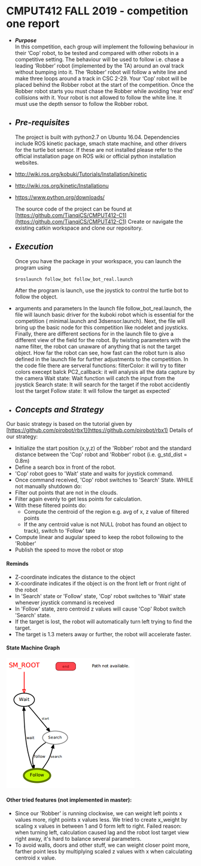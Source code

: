 ﻿# CMPUT412 FALL 2019 - competition one report


- ***Purpose***  
	     In this competition, each group will implement the following behaviour in their ‘Cop’ robot, to be tested and compared with other robots in a competitive setting. The behaviour will be used to follow i.e. chase a leading ‘Robber’ robot (implemented by the TA) around an oval track without bumping into it. The ‘Robber’ robot will follow a white line and make three loops around a track in CSC 2-29. Your ‘Cop’ robot will be placed behind the Robber robot at the start of the competition. Once the Robber robot starts you must chase the Robber while avoiding ‘rear end’ collisions with it. Your robot is not allowed to follow the white line. It must use the depth sensor to follow the Robber robot.
	     
- ***Pre-requisites***
	- 
	The project is built with python2.7 on Ubuntu 16.04.
	Dependencies include ROS kinetic package, smach state machine, and other drivers for the turtle bot sensor. If these are not installed please refer to the official installation page on ROS wiki or official python installation websites.
	
- http://wiki.ros.org/kobuki/Tutorials/Installation/kinetic
- http://wiki.ros.org/kinetic/Installationu 
- https://www.python.org/downloads/

	The source code of the project can be found at [https://github.com/TianqiCS/CMPUT412-C1](https://github.com/TianqiCS/CMPUT412-C1)
	Create or navigate the existing catkin workspace and clone our repository.

-  ***Execution***
	- 
	Once you have the package in your workspace, you can launch the program using 
	```
	$roslaunch follow_bot follow_bot_real.launch
	```
	After the program is launch, use the joystick to control the turtle bot to follow the object.
- arguments and parameters
	In the launch file follow_bot_real.launch, the file will launch basic driver for the kuboki robot which is essential for the competition ( minimal.launch and 3dsensor.launch). Next, the file will bring up the basic node for this competition like nodelet and joysticks. Finally, there are different sections for in the launch file to give a different view of the field for the robot. By twisting parameters with the name filter, the robot can unaware of anything that is not the target object. How far the robot can see, how fast can the robot turn is also defined in the launch file for further adjustments to the competition.
	In the code file there are serveral functions:
filterColor: it will try to fliter colors execept balck
PC2_callback: it will analysis all the data capture by the camera
Wait state: Wait function will catch the input from the joystick
Search state: It will search for the target if the robot accidently lost the target
Follow state: It will follow the target as expected`
 



- ***Concepts and Strategy***
	- 
Our basic strategy is based on the tutorial given by [https://github.com/pirobot/rbx1](https://github.com/pirobot/rbx1)
Details of our strategy:

-  Initialize the start position (x,y,z) of the 'Robber' robot and the standard distance between the 'Cop' robot and 'Robber' robot (i.e. g_std_dist = 0.8m)
- Define a search box in front of the robot.
- 'Cop' robot goes to 'Wait' state and waits for joystick command.
- Once command received, 'Cop' robot switches to 'Search' State.
WHILE not manually shutdown do:
- Filter out points that are not in the clouds. 
- Filter again evenly to get less points for calculation.
- With these filtered points do:
	- Compute the centroid of the region e.g. avg of x, z value of filtered points
	- If the any centroid value is not NULL (robot has found an object to track), switch to 'Follow' tate
- Compute linear and augular speed to keep the robot following to the 'Robber'
- Publish the speed to move the robot or stop
#### Reminds
- Z-coordinate indicates the distance to the object
- X-coordinate indicates if the object is on the front left or front right of the robot
- In 'Search' state or 'Follow' state, 'Cop' robot switches to 'Wait' state whenever joystick command is received 
- In 'Follow' state, zero centroid z values will cause 'Cop' Robot switch 'Search' state.
- If the target is lost, the robot will automatically turn left trying to find the target.
- The target is 1.3 meters away or further, the robot will accelerate faster.

#### State Machine Graph
![](StateMachineView.png)

#### Other tried features (not implemented in master):
- Since our 'Robber' is running clockwise, we can weight left points x values more, right points x values less. We tried to create x_weight by scaling x values in between 1 and 0 form left to right. Failed reason: when turning left, calculation caused lag and the robot lost target view right away, it's hard to balance several parameters.
- To avoid walls, doors and other stuff, we can weight closer point more, farther point less by multiplying scaled z values with x when calculating centroid x value. 

